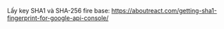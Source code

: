 Lấy key SHA1  và SHA-256 fire base:
https://aboutreact.com/getting-sha1-fingerprint-for-google-api-console/